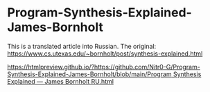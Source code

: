 # Program-Synthesis-Explained-James-Bornholt
This is a translated article into Russian. The original: https://www.cs.utexas.edu/~bornholt/post/synthesis-explained.html

[https://htmlpreview.github.io/?https://github.com/Nitr0-G/Program-Synthesis-Explained-James-Bornholt/blob/main/Program Synthesis Explained — James Bornholt RU.html](https://htmlpreview.github.io/?https://github.com/Nitr0-G/Program-Synthesis-Explained-James-Bornholt/blob/main/Program%20Synthesis%20Explained%20%E2%80%94%20James%20Bornholt%20RU.html)
